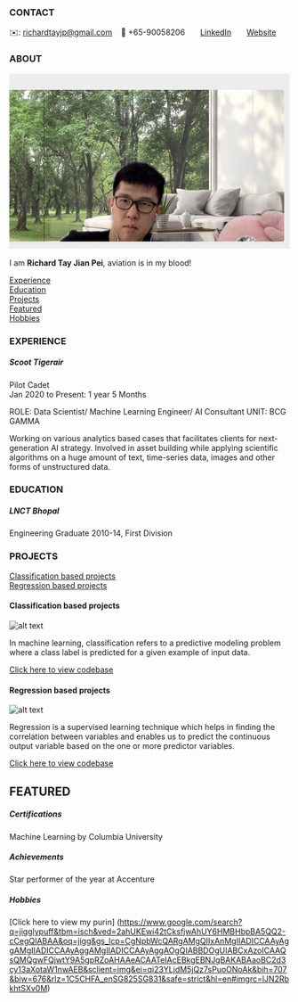 <!-- CONTACT Section Starts -->
### CONTACT

<!-- Add your details -->
✉️: richardtayjp@gmail.com 
&nbsp;&nbsp; 📲 +65-90058206
&nbsp;&nbsp;&nbsp;&nbsp;&nbsp; [LinkedIn](https://www.linkedin.com/in/richard-jian-pei-tay-75622997/) 
&nbsp;&nbsp;&nbsp;&nbsp;&nbsp; [Website]()
<!-- CONTACT Section Ends -->

<!-- ABOUT Section Starts -->
### ABOUT
<!-- Add link to your picture -->

![alt text](https://raw.githubusercontent.com/RTJP/Richard_TayJP/main/images/Screenshot%202021-05-19%20at%201.45.51%20PM.png)

<!-- Add your details -->

I am __Richard Tay Jian Pei__, aviation is in my blood! 


<!-- Add link to the sections -->
[Experience](#experience) <br>
[Education](#education) <br>
[Projects](#projects) <br>
[Featured](#featured) <br>
[Hobbies](#Hobbies) <br>

<!-- ABOUT Section Ends -->

<!-- EXPERIENCE Section Starts -->
### EXPERIENCE
<!-- Add your details -->
##### Scoot Tigerair
Pilot Cadet<br>
Jan 2020 to Present: 1 year 5 Months

ROLE: Data Scientist/ Machine Learning Engineer/ AI Consultant
UNIT: BCG GAMMA

Working on various analytics based cases that facilitates clients for next-generation AI strategy. Involved in asset building while applying scientific algorithms on a huge amount of text, time-series data, images and other forms of unstructured data.

<!-- EXPERIENCE Section Ends -->

<!-- EDUCATION Section Starts -->
### EDUCATION
<!-- Add your details -->
##### LNCT Bhopal
Engineering Graduate 2010-14, First Division

<!-- EDUCATION Section Ends -->

<!-- PROJECTS Section Starts -->
### PROJECTS
<!-- Add your details -->

[Classification based projects](#classification-based-projects) <br>
[Regression based projects](#regression-based-projects) <br>

<!-- Add your details -->

#### Classification based projects
![alt text](https://raw.githubusercontent.com/krvishwesh54/Kumar-Vishwesh/main/images/Classification.png)

In machine learning, classification refers to a predictive modeling problem where a class label is predicted for a given example of input data.

[Click here to view codebase](https://github.com/krvishwesh54/DataScience_DeepLearning_MachineLearning/tree/master/Classification)

#### Regression based projects
![alt text](https://raw.githubusercontent.com/krvishwesh54/Kumar-Vishwesh/main/images/Regression.jpg)

Regression is a supervised learning technique which helps in finding the correlation between variables and enables us to predict the continuous output variable based on the one or more predictor variables.

[Click here to view codebase](https://github.com/krvishwesh54/DataScience_DeepLearning_MachineLearning/tree/master/Regression)

<!-- PROJECTS Section Ends -->

<!-- FEATURED Section Starts -->
## FEATURED
<!-- Add your details -->
##### Certifications
Machine Learning by Columbia University

##### Achievements
Star performer of the year at Accenture
<!-- FEATURED Section Ends -->

##### Hobbies
[Click here to view my purin]
(https://www.google.com/search?q=jigglypuff&tbm=isch&ved=2ahUKEwi42tCksfjwAhUY6HMBHbpBA5QQ2-cCegQIABAA&oq=jigg&gs_lcp=CgNpbWcQARgAMgQIIxAnMgIIADICCAAyAggAMgIIADICCAAyAggAMgIIADICCAAyAggAOgQIABBDOgUIABCxAzoICAAQsQMQgwFQjwtY9A5gpRZoAHAAeACAATeIAcEBkgEBNJgBAKABAaoBC2d3cy13aXotaW1nwAEB&sclient=img&ei=qi23YLjdM5jQz7sPuoONoAk&bih=707&biw=676&rlz=1C5CHFA_enSG825SG831&safe=strict&hl=en#imgrc=lJN2RbkhtSXv0M)

